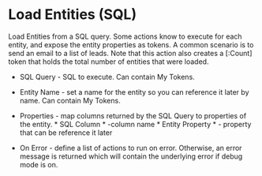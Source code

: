 # Load Entities (SQL)

Load Entities from a SQL query. Some actions know to execute for each entity, and expose the entity properties as tokens. A common scenario is to send an email to a list of leads. Note that this action also creates a [:Count] token that holds the total number of entities that were loaded.

* SQL Query - SQL to execute. Can contain My Tokens.
* Entity Name - set a name for the entity so you can reference it later by name. Can contain My Tokens.
* Properties - map columns returned by the SQL Query to properties of the entity.
             * SQL Column * -column name      * Entity Property * - property that can be reference it later

*  On Error - define a list of actions to run on error. Otherwise, an error message is returned which will contain the underlying error if debug mode is on.
